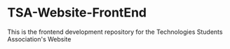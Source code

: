 # TSA-Website-FrontEnd
This is the frontend development repository for the Technologies Students Association's Website 
